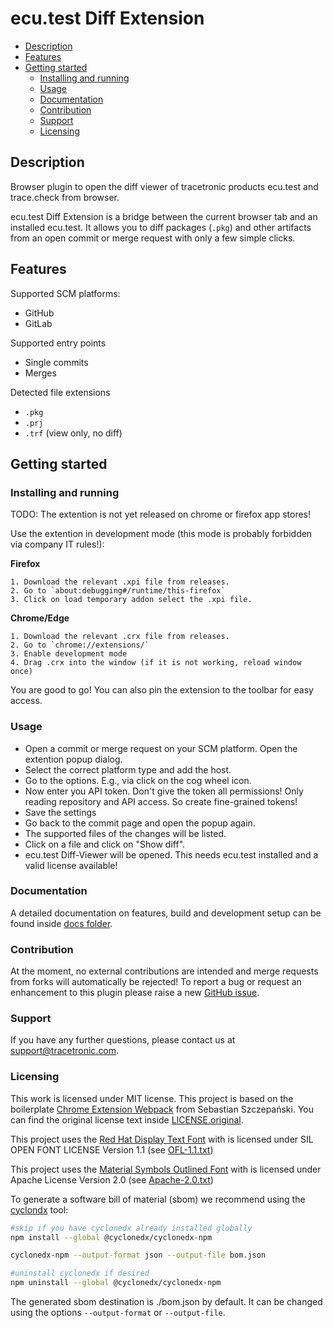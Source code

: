 # ecu.test Diff Extension <!-- omit in toc -->

- [Description](#description)
- [Features](#features)
- [Getting started](#getting-started)
  - [Installing and running](#installing-and-running)
  - [Usage](#usage)
  - [Documentation](#documentation)
  - [Contribution](#contribution)
  - [Support](#support)
  - [Licensing](#licensing)

## Description

Browser plugin to open the diff viewer of tracetronic products ecu.test and trace.check from browser.

ecu.test Diff Extension is a bridge between the current browser tab and an installed ecu.test. It allows you to diff packages (`.pkg`) and other artifacts from an open commit or merge request with only a few simple clicks.

## Features

Supported SCM platforms:

- GitHub
- GitLab

Supported entry points

- Single commits
- Merges

Detected file extensions

- `.pkg`
- `.prj`
- `.trf` (view only, no diff)

## Getting started

### Installing and running

TODO: The extention is not yet released on chrome or firefox app stores!

Use the extention in development mode (this mode is probably forbidden via company IT rules!):

**Firefox**

    1. Download the relevant .xpi file from releases.
    2. Go to `about:debugging#/runtime/this-firefox`
    3. Click on load temporary addon select the .xpi file.

**Chrome/Edge**

    1. Download the relevant .crx file from releases.
    2. Go to `chrome://extensions/`
    3. Enable development mode
    4. Drag .crx into the window (if it is not working, reload window once)

You are good to go! You can also pin the extension to the toolbar for easy access.

### Usage

- Open a commit or merge request on your SCM platform. Open the extention popup dialog.
- Select the correct platform type and add the host.
- Go to the options. E.g., via click on the cog wheel icon.
- Now enter you API token. Don't give the token all permissions! Only reading repository and API access. So create fine-grained tokens!
- Save the settings
- Go back to the commit page and open the popup again.
- The supported files of the changes will be listed.
- Click on a file and click on "Show diff".
- ecu.test Diff-Viewer will be opened. This needs ecu.test installed and a valid license available!

### Documentation

A detailed documentation on features, build and development setup can be found inside [docs folder](./docs/DeveloperGuide.md).

### Contribution

At the moment, no external contributions are intended and merge requests from forks will automatically be rejected!
To report a bug or request an enhancement to this plugin please raise a new [GitHub issue](https://github.com/tracetronic/ecu.test-diff/issues).

### Support

If you have any further questions, please contact us at [support@tracetronic.com](mailto:support@tracetronic.com).

### Licensing

This work is licensed under MIT license. This project is based on the boilerplate [Chrome Extension Webpack](https://github.com/sszczep/chrome-extension-webpack) from Sebastian Szczepański. You can find the original license text inside [LICENSE.original](./LICENSE.original).

This project uses the [Red Hat Display Text Font](https://github.com/RedHatOfficial/RedHatFont) with is licensed under SIL OPEN FONT LICENSE Version 1.1 (see [OFL-1.1.txt](./LICENSES/OFL-1.1.txt))

This project uses the [Material Symbols Outlined Font](https://fonts.google.com/icons) with is licensed under Apache License Version 2.0 (see [Apache-2.0.txt](./LICENSES/Apache-2.0.txt))

To generate a software bill of material (sbom) we recommend using the [cyclondx](https://github.com/CycloneDX/cyclonedx-node-npm) tool:

```bash
#skip if you have cyclonedx already installed globally
npm install --global @cyclonedx/cyclonedx-npm

cyclonedx-npm --output-format json --output-file bom.json

#uninstall cyclonedx if desired
npm uninstall --global @cyclonedx/cyclonedx-npm
```

The generated sbom destination is ./bom.json by default. It can be changed using the options
`--output-format` or `--output-file`.
